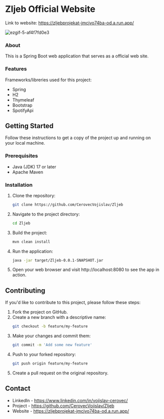 # Zljeb Official Website

Link to website: https://zljebprojekat-jmcjvo74ba-od.a.run.app/

![ezgif-5-af4f7fd0e3]([https://github.com/CerovecVojislav/Zljeb/assets/84142643/779372ee-4193-4bbb-996c-694a5ddedbeb](https://zljeb-service-pi4n256lzq-lz.a.run.app/))

### About
This is a Spring Boot web application that serves as a official web site.
### Features
Frameworks/libreries used for this project:

- Spring
- H2
- Thymeleaf
- Bootstrap
- SpotifyApi

## Getting Started
Follow these instructions to get a copy of the project up and running on your local machine.

### Prerequisites
- Java (JDK) 17 or later
- Apache Maven
  
### Installation
1. Clone the repository:
   ```sh
   git clone https://github.com/CerovecVojislav/Zljeb
2. Navigate to the project directory:
   ```sh
   cd Zljeb
3. Build the project:
   ```sh
   mvn clean install
4. Run the application:
   ```sh
   java -jar target/Zljeb-0.0.1-SNAPSHOT.jar
5. Open your web browser and visit http://localhost:8080 to see the app in action.

## Contributing

If you'd like to contribute to this project, please follow these steps:

1. Fork the project on GitHub.
2. Create a new branch with a descriptive name:
   ```sh
   git checkout -b feature/my-feature
3. Make your changes and commit them:
   ```sh
   git commit -m 'Add some new feature'
4. Push to your forked repository:
   ```sh
   git push origin feature/my-feature
5. Create a pull request on the original repository.

## Contact

- LinkedIn - https://www.linkedin.com/in/vojislav-cerovec/
- Project - https://github.com/CerovecVojislav/Zljeb
- Website - https://zljebprojekat-jmcjvo74ba-od.a.run.app/
